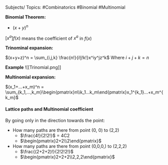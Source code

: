 Subjects/ Topics: #Combinatorics #Binomial #Multinomial


**Binomial Theorem:**
- $(x+y)^n$ 

$[x^a]f(x)$ means the coefficient of $x^a$ in $f(x)$

**Trinominal expansion:**

$(x+y+z)^n = \sum_{i,j,k} \frac{n!}{i!j!k!}x^iy^jz^k$
Where $i+j+k=n$

**Example**
![[Trinomial.png]]

**Multinomial expansion:**

$(x_1+...+x_m)^n = \sum_{k_1,...,k_m}\begin{pmatrix}n\\k_1...k_m\end{pmatrix}x_1^{k_1}...+x_m^{k_m}$  

#### Lattice paths and Multinomial coefficient

By going only in the direction towards the point:
- How many paths are there from point (0, 0) to (2,2)
	- $\frac{4!}{2!2!}$ = 4C2
	- $\begin{pmatrix}2+2\\2\end{pmatrix}$
- How many paths are there from point (0,0,0,) to (2,2,2)
	- $\frac{(2+2+2)!}{2!2!2!}$
	- $\begin{pmatrix}2+2+2\\2,2,2\end{pmatrix}$
